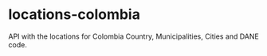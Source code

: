 # locations-colombia
API with the locations for Colombia Country, Municipalities, Cities and DANE code.
